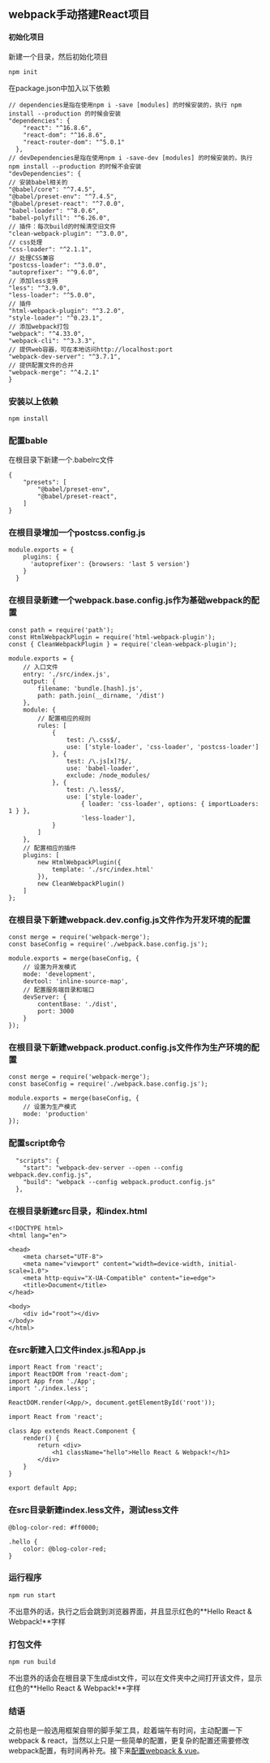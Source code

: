## webpack手动搭建React项目
#### 初始化项目
新建一个目录，然后初始化项目
```
npm init
```

在package.json中加入以下依赖
```
// dependencies是指在使用npm i -save [modules] 的时候安装的，执行 npm install --production 的时候会安装
"dependencies": {
    "react": "^16.8.6",
    "react-dom": "^16.8.6",
    "react-router-dom": "^5.0.1"
  },
// devDependencies是指在使用npm i -save-dev [modules] 的时候安装的，执行 npm install --production 的时候不会安装
"devDependencies": {
// 安装babel相关的
"@babel/core": "^7.4.5",
"@babel/preset-env": "^7.4.5",
"@babel/preset-react": "^7.0.0",
"babel-loader": "^8.0.6",
"babel-polyfill": "^6.26.0",
// 插件：每次build的时候清空旧文件
"clean-webpack-plugin": "^3.0.0",
// css处理
"css-loader": "^2.1.1",
// 处理CSS兼容
"postcss-loader": "^3.0.0",
"autoprefixer": "^9.6.0",
// 添加less支持
"less": "^3.9.0",
"less-loader": "^5.0.0",
// 插件
"html-webpack-plugin": "^3.2.0",
"style-loader": "^0.23.1",
// 添加webpack打包
"webpack": "^4.33.0",
"webpack-cli": "^3.3.3",
// 提供web容器，可在本地访问http://localhost:port
"webpack-dev-server": "^3.7.1",
// 提供配置文件的合并
"webpack-merge": "^4.2.1"
}
```
### 安装以上依赖
```
npm install
```
### 配置bable
在根目录下新建一个.babelrc文件
```
{
    "presets": [
        "@babel/preset-env",
        "@babel/preset-react",
    ]
}
```
### 在根目录增加一个postcss.config.js
```
module.exports = {  
    plugins: {  
      'autoprefixer': {browsers: 'last 5 version'}  
    }  
  } 
```
### 在根目录新建一个webpack.base.config.js作为基础webpack的配置
```
const path = require('path');
const HtmlWebpackPlugin = require('html-webpack-plugin');
const { CleanWebpackPlugin } = require('clean-webpack-plugin');

module.exports = {
	// 入口文件
    entry: './src/index.js',
    output: {
        filename: 'bundle.[hash].js',
        path: path.join(__dirname, '/dist')
    },
    module: {
    	// 配置相应的规则
        rules: [
            {
                test: /\.css$/,
                use: ['style-loader', 'css-loader', 'postcss-loader']
            }, {
                test: /\.js[x]?$/,
                use: 'babel-loader',
                exclude: /node_modules/
            }, {
                test: /\.less$/,
                use: ['style-loader',
                    { loader: 'css-loader', options: { importLoaders: 1 } },
                    'less-loader'],
            }
        ]
    },
    // 配置相应的插件
    plugins: [
        new HtmlWebpackPlugin({
            template: './src/index.html'
        }),
        new CleanWebpackPlugin()
    ]
};

```

### 在根目录下新建webpack.dev.config.js文件作为开发环境的配置
```
const merge = require('webpack-merge');
const baseConfig = require('./webpack.base.config.js');

module.exports = merge(baseConfig, {
	// 设置为开发模式
    mode: 'development',
    devtool: 'inline-source-map',
    // 配置服务端目录和端口
    devServer: {
        contentBase: './dist',
        port: 3000
    }
});

```
### 在根目录下新建webpack.product.config.js文件作为生产环境的配置
```
const merge = require('webpack-merge');
const baseConfig = require('./webpack.base.config.js');

module.exports = merge(baseConfig, {
	// 设置为生产模式
    mode: 'production'
});

```

### 配置script命令
```
  "scripts": {
    "start": "webpack-dev-server --open --config webpack.dev.config.js",
    "build": "webpack --config webpack.product.config.js"
  },
```

### 在根目录新建src目录，和index.html
```
<!DOCTYPE html>
<html lang="en">

<head>
    <meta charset="UTF-8">
    <meta name="viewport" content="width=device-width, initial-scale=1.0">
    <meta http-equiv="X-UA-Compatible" content="ie=edge">
    <title>Document</title>
</head>

<body>
    <div id="root"></div>
</body>
</html>

```
### 在src新建入口文件index.js和App.js
```
import React from 'react';
import ReactDOM from 'react-dom';
import App from './App';
import './index.less';

ReactDOM.render(<App/>, document.getElementById('root'));

```

```
import React from 'react';

class App extends React.Component {
    render() {
        return <div>
            <h1 className="hello">Hello React & Webpack!</h1>
        </div>
    }
}

export default App;
```

### 在src目录新建index.less文件，测试less文件
```
@blog-color-red: #ff0000;

.hello {
    color: @blog-color-red;
}

```

### 运行程序
```
npm run start
```
不出意外的话，执行之后会跳到浏览器界面，并且显示红色的**Hello React & Webpack!**字样

### 打包文件
```
npm run build
```

不出意外的话会在根目录下生成dist文件，可以在文件夹中之间打开该文件，显示红色的**Hello React & Webpack!**字样

### 结语
之前也是一般选用框架自带的脚手架工具，趁着端午有时间，主动配置一下webpack & react，当然以上只是一些简单的配置，更复杂的配置还需要修改webpack配置，有时间再补充。接下来[配置webpack & vue](https://github.com/kavience/webpack-vue)。





